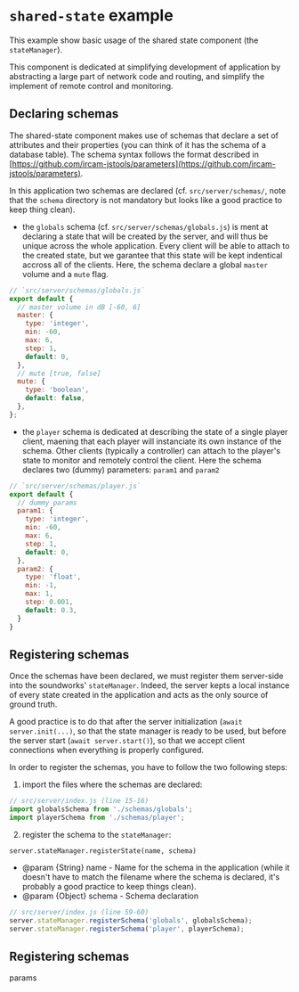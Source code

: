 # `shared-state` example

This example show basic usage of the shared state component (the `stateManager`).

This component is dedicated at simplifying development of application by abstracting a large part of network code and routing, and simplify the implement of remote control and monitoring.

## Declaring schemas

The shared-state component makes use of schemas that declare a set of attributes and their properties (you can think of it has the schema of a database table). The schema syntax follows the format described in [https://github.com/ircam-jstools/parameters](https://github.com/ircam-jstools/parameters).

In this application two schemas are declared (cf. `src/server/schemas/`, note that the `schema` directory is not mandatory but looks like a good practice to keep thing clean).

- the `globals` schema (cf. `src/server/schemas/globals.js`) is ment at declaring a state that will be created by the server, and will thus be unique across the whole application. Every client will be able to attach to the created state, but we garantee that this state will be kept indentical accross all of the clients.
Here, the schema declare a global `master` volume and a `mute` flag.

```js
// `src/server/schemas/globals.js`
export default {
  // master volume in dB [-60, 6]
  master: {
    type: 'integer',
    min: -60,
    max: 6,
    step: 1,
    default: 0,
  },
  // mute [true, false]
  mute: {
    type: 'boolean',
    default: false,
  },
};
```

- the `player` schema is dedicated at describing the state of a single player client, maening that each player will instanciate its own instance of the schema. Other clients (typically a controller) can attach to the player's state to monitor and remotely control the client.
Here the schema declares two (dummy) parameters: `param1` and `param2`

```js
// `src/server/schemas/player.js`
export default {
  // dummy params
  param1: {
    type: 'integer',
    min: -60,
    max: 6,
    step: 1,
    default: 0,
  },
  param2: {
    type: 'float',
    min: -1,
    max: 1,
    step: 0.001,
    default: 0.3,
  }
}
```

## Registering schemas

Once the schemas have been declared, we must register them server-side into the soundworks' `stateManager`. Indeed, the server kepts a local instance of every state created in the application and acts as the only source of ground truth.

A good practice is to do that after the server initialization (`await server.init(...)`, so that the state manager is ready to be used, but before the server start (`await server.start()`), so that we accept client connections when everything is properly configured.

In order to register the schemas, you have to follow the two following steps:

1. import the files where the schemas are declared:
```js
// src/server/index.js (line 15-16)
import globalsSchema from './schemas/globals';
import playerSchema from './schemas/player';
```

2. register the schema to the `stateManager`:

`server.stateManager.registerState(name, schema)`
  - @param {String} name - Name for the schema in the application (while it doesn't have to match the filename where the schema is declared, it's probably a good practice to keep things clean).
  - @param {Object} schema - Schema declaration

```js
// src/server/index.js (line 59-60)
server.stateManager.registerSchema('globals', globalsSchema);
server.stateManager.registerSchema('player', playerSchema);
```

## Registering schemas
 params





